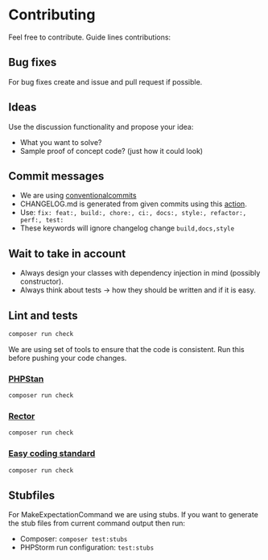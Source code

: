 # Contributing

Feel free to contribute. Guide lines contributions:

## Bug fixes

For bug fixes create and issue and pull request if possible.

## Ideas

Use the discussion functionality and propose your idea:

- What you want to solve?
- Sample proof of concept code? (just how it could look)

## Commit messages

- We are using [conventionalcommits](https://www.conventionalcommits.org/en/v1.0.0/)
- CHANGELOG.md is generated from given commits using this [action](https://github.com/requarks/changelog-action).
- Use: `fix: feat:, build:, chore:, ci:, docs:, style:, refactor:, perf:, test:`
- These keywords will ignore changelog change `build,docs,style`

## Wait to take in account

- Always design your classes with dependency injection in mind (possibly constructor).
- Always think about tests -> how they should be written and if it is easy.

## Lint and tests

```bash
composer run check
```

We are using set of tools to ensure that the code is consistent. Run this before pushing your code changes.

### [PHPStan](https://phpstan.org)

```bash
composer run check
```

### [Rector](https://github.com/rectorphp/rector)

```bash
composer run check
```

### [Easy coding standard](https://github.com/symplify/easy-coding-standard)

```bash
composer run check
```

## Stubfiles

For MakeExpectationCommand we are using stubs. If you want to generate the stub files from current command output then run:

- Composer: `composer test:stubs`
- PHPStorm run configuration: `test:stubs`

